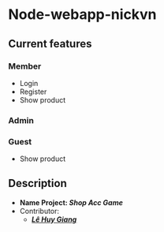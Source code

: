 # Node-webapp-nickvn
## Current features

### Member
* Login
* Register
* Show product

### Admin

### Guest
* Show product

## Description
* **Name Project: _Shop Acc Game_**
* Contributor:
  * **_[Lê Huy Giang](https://github.com/lehuygiang28)_**
